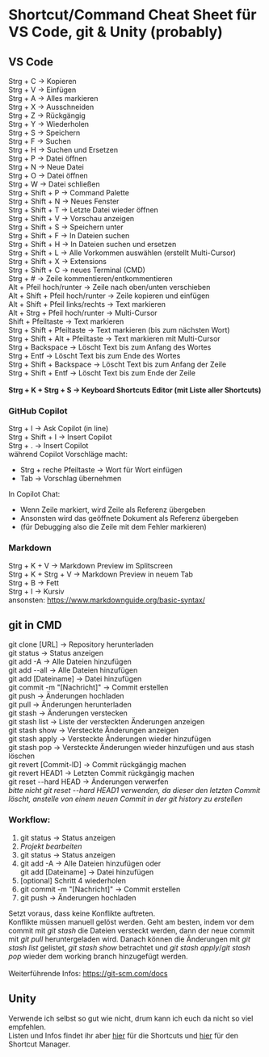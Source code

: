 # Shortcut/Command Cheat Sheet für VS Code, git & Unity (probably)

## VS Code

Strg + C -> Kopieren <br>
Strg + V -> Einfügen <br>
Strg + A -> Alles markieren <br>
Strg + X -> Ausschneiden <br>
Strg + Z -> Rückgängig <br>
Strg + Y -> Wiederholen <br>
Strg + S -> Speichern <br>
Strg + F -> Suchen <br>
Strg + H -> Suchen und Ersetzen <br>
Strg + P -> Datei öffnen <br>
Strg + N -> Neue Datei <br>
Strg + O -> Datei öffnen <br>
Strg + W -> Datei schließen <br>
Strg + Shift + P -> Command Palette <br>
Strg + Shift + N -> Neues Fenster <br>
Strg + Shift + T -> Letzte Datei wieder öffnen <br>
Strg + Shift + V -> Vorschau anzeigen <br>
Strg + Shift + S -> Speichern unter <br>
Strg + Shift + F -> In Dateien suchen <br>
Strg + Shift + H -> In Dateien suchen und ersetzen <br>
Strg + Shift + L -> Alle Vorkommen auswählen (erstellt Multi-Cursor) <br>
Strg + Shift + X -> Extensions <br>
Strg + Shift + C -> neues Terminal (CMD) <br>
Strg + # -> Zeile kommentieren/entkommentieren <br>
Alt + Pfeil hoch/runter -> Zeile nach oben/unten verschieben <br>
Alt + Shift + Pfeil hoch/runter -> Zeile kopieren und einfügen <br>
Alt + Shift + Pfeil links/rechts -> Text markieren <br>
Alt + Strg + Pfeil hoch/runter -> Multi-Cursor <br>
Shift + Pfeiltaste -> Text markieren <br>
Strg + Shift + Pfeiltaste -> Text markieren (bis zum nächsten Wort) <br>
Strg + Shift + Alt + Pfeiltaste -> Text markieren mit Multi-Cursor <br>
Strg + Backspace -> Löscht Text bis zum Anfang des Wortes <br>
Strg + Entf -> Löscht Text bis zum Ende des Wortes <br>
Strg + Shift + Backspace -> Löscht Text bis zum Anfang der Zeile <br>
Strg + Shift + Entf -> Löscht Text bis zum Ende der Zeile <br><br>
**Strg + K + Strg + S -> Keyboard Shortcuts Editor (mit Liste aller Shortcuts)** <br>

### GitHub Copilot
Strg + I -> Ask Copilot (in line) <br>
Strg + Shift + I -> Insert Copilot <br>
Strg + . -> Insert Copilot <br>
während Copilot Vorschläge macht: <br>
- Strg + reche Pfeiltaste -> Wort für Wort einfügen <br>
- Tab -> Vorschlag übernehmen <br>

In Copilot Chat: <br>
- Wenn Zeile markiert, wird Zeile als Referenz übergeben <br>
- Ansonsten wird das geöffnete Dokument als Referenz übergeben <br>
- (für Debugging also die Zeile mit dem Fehler markieren) <br>

### Markdown
Strg + K + V -> Markdown Preview im Splitscreen <br>
Strg + K + Strg + V -> Markdown Preview in neuem Tab <br>
Strg + B -> Fett <br>
Strg + I -> Kursiv <br>
ansonsten: https://www.markdownguide.org/basic-syntax/ <br>

## git in CMD
git clone [URL] -> Repository herunterladen <br>
git status -> Status anzeigen <br>
git add -A -> Alle Dateien hinzufügen <br>
git add --all -> Alle Dateien hinzufügen <br>
git add [Dateiname] -> Datei hinzufügen <br>
git commit -m "[Nachricht]" -> Commit erstellen <br>
git push -> Änderungen hochladen <br>
git pull -> Änderungen herunterladen <br>
git stash -> Änderungen verstecken <br>
git stash list -> Liste der versteckten Änderungen anzeigen <br>
git stash show -> Versteckte Änderungen anzeigen <br>
git stash apply -> Versteckte Änderungen wieder hinzufügen <br>
git stash pop -> Versteckte Änderungen wieder hinzufügen und aus stash löschen <br>
git revert [Commit-ID] -> Commit rückgängig machen <br>
git revert HEAD1 -> Letzten Commit rückgängig machen <br>
git reset --hard HEAD -> Änderungen verwerfen <br>
_bitte nicht git reset --hard HEAD1 verwenden, da dieser den letzten Commit löscht, anstelle von einem neuen Commit in der git history zu erstellen_ <br>

### Workflow:
1. git status -> Status anzeigen <br>
2. _Projekt bearbeiten_ <br>
3. git status -> Status anzeigen <br>
4. git add -A -> Alle Dateien hinzufügen oder <br> git add [Dateiname] -> Datei hinzufügen <br>
5. [optional] Schritt 4 wiederholen <br>
6. git commit -m "[Nachricht]" -> Commit erstellen <br>
7. git push -> Änderungen hochladen <br>

Setzt voraus, dass keine Konflikte auftreten. <br>
Konflikte müssen manuell gelöst werden. Geht am besten, indem vor dem commit mit _git stash_ die Dateien versteckt werden, dann der neue commit mit _git pull_ heruntergeladen wird. Danach können die Änderungen mit _git stash list_ gelistet, _git stash show_ betrachtet und _git stash apply_/_git stash pop_ wieder dem working branch hinzugefügt werden. <br><br>
Weiterführende Infos: https://git-scm.com/docs <br>

## Unity
Verwende ich selbst so gut wie nicht, drum kann ich euch da nicht so viel empfehlen. <br>
Listen und Infos findet ihr aber [hier](https://docs.unity3d.com/Manual/UnityHotkeys.html) für die Shortcuts und [hier](https://docs.unity3d.com/Manual/ShortcutsManager.html) für den Shortcut Manager. <br>
